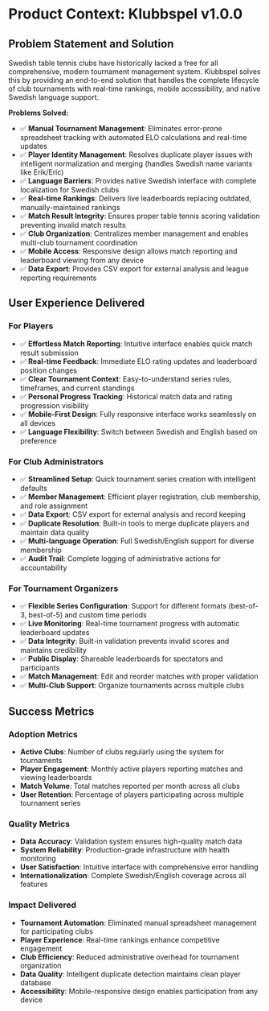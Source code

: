 # Product Context: Klubbspel v1.0.0

## Problem Statement and Solution
Swedish table tennis clubs have historically lacked a free for all comprehensive, modern tournament management system. Klubbspel solves this by providing an end-to-end solution that handles the complete lifecycle of club tournaments with real-time rankings, mobile accessibility, and native Swedish language support.

**Problems Solved:**
- ✅ **Manual Tournament Management**: Eliminates error-prone spreadsheet tracking with automated ELO calculations and real-time updates
- ✅ **Player Identity Management**: Resolves duplicate player issues with intelligent normalization and merging (handles Swedish name variants like Erik/Eric)
- ✅ **Language Barriers**: Provides native Swedish interface with complete localization for Swedish clubs
- ✅ **Real-time Rankings**: Delivers live leaderboards replacing outdated, manually-maintained rankings
- ✅ **Match Result Integrity**: Ensures proper table tennis scoring validation preventing invalid match results
- ✅ **Club Organization**: Centralizes member management and enables multi-club tournament coordination
- ✅ **Mobile Access**: Responsive design allows match reporting and leaderboard viewing from any device
- ✅ **Data Export**: Provides CSV export for external analysis and league reporting requirements

## User Experience Delivered

### For Players
- ✅ **Effortless Match Reporting**: Intuitive interface enables quick match result submission
- ✅ **Real-time Feedback**: Immediate ELO rating updates and leaderboard position changes
- ✅ **Clear Tournament Context**: Easy-to-understand series rules, timeframes, and current standings
- ✅ **Personal Progress Tracking**: Historical match data and rating progression visibility
- ✅ **Mobile-First Design**: Fully responsive interface works seamlessly on all devices
- ✅ **Language Flexibility**: Switch between Swedish and English based on preference

### For Club Administrators
- ✅ **Streamlined Setup**: Quick tournament series creation with intelligent defaults
- ✅ **Member Management**: Efficient player registration, club membership, and role assignment
- ✅ **Data Export**: CSV export for external analysis and record keeping
- ✅ **Duplicate Resolution**: Built-in tools to merge duplicate players and maintain data quality
- ✅ **Multi-language Operation**: Full Swedish/English support for diverse membership
- ✅ **Audit Trail**: Complete logging of administrative actions for accountability

### For Tournament Organizers
- ✅ **Flexible Series Configuration**: Support for different formats (best-of-3, best-of-5) and custom time periods
- ✅ **Live Monitoring**: Real-time tournament progress with automatic leaderboard updates
- ✅ **Data Integrity**: Built-in validation prevents invalid scores and maintains credibility
- ✅ **Public Display**: Shareable leaderboards for spectators and participants
- ✅ **Match Management**: Edit and reorder matches with proper validation
- ✅ **Multi-Club Support**: Organize tournaments across multiple clubs

## Success Metrics

### Adoption Metrics
- **Active Clubs**: Number of clubs regularly using the system for tournaments
- **Player Engagement**: Monthly active players reporting matches and viewing leaderboards
- **Match Volume**: Total matches reported per month across all clubs
- **User Retention**: Percentage of players participating across multiple tournament series

### Quality Metrics  
- **Data Accuracy**: Validation system ensures high-quality match data
- **System Reliability**: Production-grade infrastructure with health monitoring
- **User Satisfaction**: Intuitive interface with comprehensive error handling
- **Internationalization**: Complete Swedish/English coverage across all features

### Impact Delivered
- **Tournament Automation**: Eliminated manual spreadsheet management for participating clubs
- **Player Experience**: Real-time rankings enhance competitive engagement
- **Club Efficiency**: Reduced administrative overhead for tournament organization
- **Data Quality**: Intelligent duplicate detection maintains clean player database
- **Accessibility**: Mobile-responsive design enables participation from any device